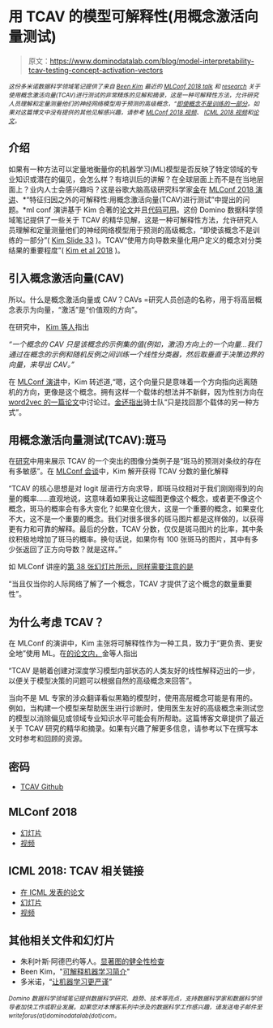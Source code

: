 # 用 TCAV 的模型可解释性(用概念激活向量测试)

> 原文：<https://www.dominodatalab.com/blog/model-interpretability-tcav-testing-concept-activation-vectors>

*<small>这份多米诺数据科学领域笔记提供了来自 [Been Kim](https://twitter.com/_beenkim) 最近的 [MLConf 2018 talk](https://youtu.be/Ff-Dx79QEEY) 和 [research](http://proceedings.mlr.press/v80/kim18d/kim18d.pdf) 关于使用概念激活向量(TCAV)进行测试的非常精炼的见解和摘录，这是一种可解释性方法，允许研究人员理解和定量测量他们的神经网络模型用于预测的高级概念，“[即使概念不是训练的一部分](https://www.slideshare.net/SessionsEvents/interpretability-beyond-feature-attribution-quantitative-testing-with-concept-activation-vectors-tcav-123005780)。如果对这篇博文中没有提供的其他见解感兴趣，请参考 [MLConf 2018 视频](https://youtu.be/Ff-Dx79QEEY)、 [ICML 2018 视频](https://www.youtube.com/watch?v=DNk-hcSV1pY)和[论文](http://proceedings.mlr.press/v80/kim18d/kim18d.pdf)。</small>*

## 介绍

如果有一种方法可以定量地衡量你的机器学习(ML)模型是否反映了特定领域的专业知识或潜在的偏见，会怎么样？有培训后的讲解？在全球层面上而不是在当地层面上？业内人士会感兴趣吗？这是谷歌大脑高级研究科学家[金](https://beenkim.github.io/)在 [MLConf 2018 演讲](https://youtu.be/Ff-Dx79QEEY)、*“特征归因之外的可解释性:用概念激活向量(TCAV)进行测试”中提出的问题。*ml conf 演讲基于 Kim 合著的[论文](http://proceedings.mlr.press/v80/kim18d/kim18d.pdf)并且[代码可用](https://github.com/tensorflow/tcav)。这份 Domino 数据科学领域笔记提供了一些关于 TCAV 的精华见解，这是一种可解释性方法，允许研究人员理解和定量测量他们的神经网络模型用于预测的高级概念，“即使该概念不是训练的一部分”( [Kim Slide 33](https://www.slideshare.net/SessionsEvents/interpretability-beyond-feature-attribution-quantitative-testing-with-concept-activation-vectors-tcav-123005780) )。TCAV“使用方向导数来量化用户定义的概念对分类结果的重要程度”( [Kim et al 2018](http://proceedings.mlr.press/v80/kim18d/kim18d.pdf) )。

## 引入概念激活向量(CAV)

所以。什么是概念激活向量或 CAV？CAVs =研究人员创造的名称，用于将高层概念表示为向量，“激活”是“价值观的方向”。

在研究中， [Kim 等人](http://proceedings.mlr.press/v80/kim18d/kim18d.pdf)指出

*“一个概念的 CAV 只是该概念的示例集的值(例如，激活)方向上的一个向量…我们通过在概念的示例和随机反例之间训练一个线性分类器，然后取垂直于决策边界的向量，来导出 CAV。”*

在 [MLConf 演讲](https://youtu.be/Ff-Dx79QEEY)中，Kim 转述道,“嗯，这个向量只是意味着一个方向指向远离随机的方向，更像是这个概念。拥有这样一个载体的想法并不新鲜，因为性别方向在 [word2vec 的一篇论文](https://arxiv.org/pdf/1607.06520.pdf)中讨论过。[金还指出](https://youtu.be/Ff-Dx79QEEY)骑士队“只是找回那个载体的另一种方式”。

## 用概念激活向量测试(TCAV):斑马

在[研究](http://proceedings.mlr.press/v80/kim18d/kim18d.pdf)中用来展示 TCAV 的一个突出的图像分类例子是“斑马的预测对条纹的存在有多敏感”。在 [MLConf 会谈](https://www.youtube.com/watch?v=Ff-Dx79QEEY&feature=youtu.be)中，Kim 解开获得 TCAV 分数的量化解释

“TCAV 的核心思想是对 logit 层进行方向求导，即斑马纹相对于我们刚刚得到的向量的概率……直观地说，这意味着如果我让这幅图更像这个概念，或者更不像这个概念，斑马的概率会有多大变化？如果变化很大，这是一个重要的概念，如果变化不大，这不是一个重要的概念。我们对很多很多的斑马图片都是这样做的，以获得更有力和可靠的解释。最后的分数，TCAV 分数，仅仅是斑马图片的比率，其中条纹积极地增加了斑马的概率。换句话说，如果你有 100 张斑马的图片，其中有多少张返回了正方向导数？就是这样。”

如 MLConf 讲座的[第 38 张幻灯片所示，同样需要注意的是](https://www.slideshare.net/SessionsEvents/interpretability-beyond-feature-attribution-quantitative-testing-with-concept-activation-vectors-tcav-123005780)

“当且仅当你的人际网络了解了一个概念，TCAV 才提供了这个概念的数量重要性”。

## 为什么考虑 TCAV？

在 MLConf 的演讲中，Kim 主张将可解释性作为一种工具，致力于“更负责、更安全地”使用 ML。在[的论文内，](http://proceedings.mlr.press/v80/kim18d/kim18d.pdf)金等人指出

“TCAV 是朝着创建对深度学习模型内部状态的人类友好的线性解释迈出的一步，以便关于模型决策的问题可以根据自然的高级概念来回答”。

当向不是 ML 专家的涉众翻译看似黑箱的模型时，使用高层概念可能是有用的。例如，当构建一个模型来帮助医生进行诊断时，使用医生友好的高级概念来测试您的模型以消除偏见或领域专业知识水平可能会有所帮助。这篇博客文章提供了最近关于 TCAV 研究的精华和摘录。如果有兴趣了解更多信息，请参考以下在撰写本文时参考和回顾的资源。

## 密码

*   [TCAV Github](https://github.com/tensorflow/tcav)

## MLConf 2018

*   [幻灯片](https://www.slideshare.net/SessionsEvents/interpretability-beyond-feature-attribution-quantitative-testing-with-concept-activation-vectors-tcav-123005780)
*   [视频](https://youtu.be/Ff-Dx79QEEY)

## ICML 2018: TCAV 相关链接

*   [在 ICML 发表的论文](http://proceedings.mlr.press/v80/kim18d/kim18d.pdf)
*   [幻灯片](https://beenkim.github.io/slides/TCAV_ICML_pdf.pdf)
*   [视频](https://www.youtube.com/watch?v=DNk-hcSV1pY)

## 其他相关文件和幻灯片

*   朱利叶斯·阿德巴约等人。[显著图的健全性检查](https://arxiv.org/abs/1810.03292)
*   Been Kim，"[可解释机器学习简介](https://beenkim.github.io/slides/DLSS2018Vector_Been.pdf)"
*   多米诺，“[让机器学习更严谨](https://blog.dominodatalab.com/make-machine-learning-interpretability-rigorous/)”

*<sup>Domino 数据科学领域笔记提供数据科学研究、趋势、技术等亮点，支持数据科学家和数据科学领导者加快工作或职业发展。如果您对本博客系列中涉及的数据科学工作感兴趣，请发送电子邮件至 writeforus(at)dominodatalab(dot)com。</sup>*